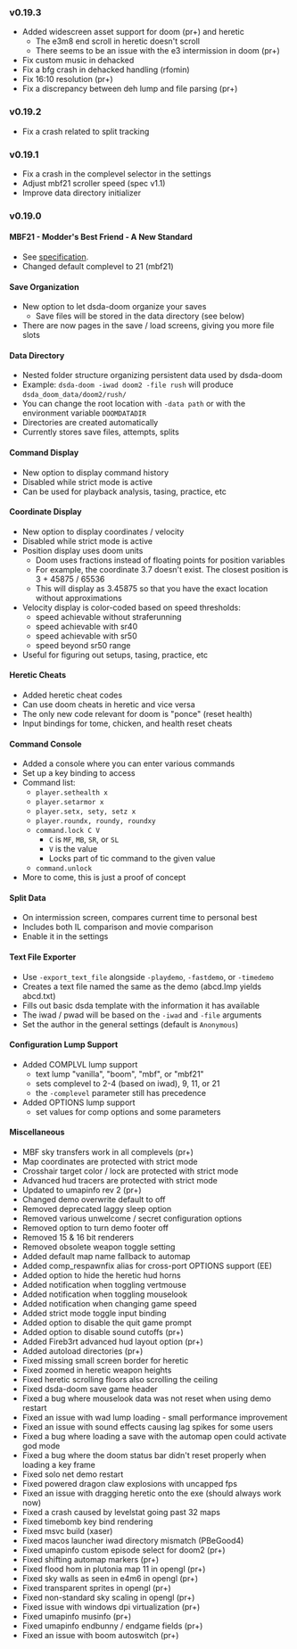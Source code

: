 ### v0.19.3
- Added widescreen asset support for doom (pr+) and heretic
  - The e3m8 end scroll in heretic doesn't scroll
  - There seems to be an issue with the e3 intermission in doom (pr+)
- Fix custom music in dehacked
- Fix a bfg crash in dehacked handling (rfomin)
- Fix 16:10 resolution (pr+)
- Fix a discrepancy between deh lump and file parsing (pr+)

### v0.19.2
- Fix a crash related to split tracking

### v0.19.1
- Fix a crash in the complevel selector in the settings
- Adjust mbf21 scroller speed (spec v1.1)
- Improve data directory initializer

### v0.19.0

#### MBF21 - Modder's Best Friend - A New Standard
- See [specification](https://github.com/kraflab/mbf21/blob/master/README.md).
- Changed default complevel to 21 (mbf21)

#### Save Organization
- New option to let dsda-doom organize your saves
  - Save files will be stored in the data directory (see below)
- There are now pages in the save / load screens, giving you more file slots

#### Data Directory
- Nested folder structure organizing persistent data used by dsda-doom
- Example: `dsda-doom -iwad doom2 -file rush` will produce `dsda_doom_data/doom2/rush/`
- You can change the root location with `-data path` or with the environment variable `DOOMDATADIR`
- Directories are created automatically
- Currently stores save files, attempts, splits

#### Command Display
- New option to display command history
- Disabled while strict mode is active
- Can be used for playback analysis, tasing, practice, etc

#### Coordinate Display
- New option to display coordinates / velocity
- Disabled while strict mode is active
- Position display uses doom units
  - Doom uses fractions instead of floating points for position variables
  - For example, the coordinate 3.7 doesn't exist. The closest position is 3 + 45875 / 65536
  - This will display as 3.45875 so that you have the exact location without approximations
- Velocity display is color-coded based on speed thresholds:
  - speed achievable without straferunning
  - speed achievable with sr40
  - speed achievable with sr50
  - speed beyond sr50 range
- Useful for figuring out setups, tasing, practice, etc

#### Heretic Cheats
- Added heretic cheat codes
- Can use doom cheats in heretic and vice versa
- The only new code relevant for doom is "ponce" (reset health)
- Input bindings for tome, chicken, and health reset cheats

#### Command Console
- Added a console where you can enter various commands
- Set up a key binding to access
- Command list:
  - `player.sethealth x`
  - `player.setarmor x`
  - `player.setx, sety, setz x`
  - `player.roundx, roundy, roundxy`
  - `command.lock C V`
    - `C` is `MF`, `MB`, `SR`, or `SL`
    - `V` is the value
    - Locks part of tic command to the given value
  - `command.unlock`
- More to come, this is just a proof of concept

#### Split Data
- On intermission screen, compares current time to personal best
- Includes both IL comparison and movie comparison
- Enable it in the settings

#### Text File Exporter
- Use `-export_text_file` alongside `-playdemo`, `-fastdemo`, or `-timedemo`
- Creates a text file named the same as the demo (abcd.lmp yields abcd.txt)
- Fills out basic dsda template with the information it has available
- The iwad / pwad will be based on the `-iwad` and `-file` arguments
- Set the author in the general settings (default is `Anonymous`)

#### Configuration Lump Support
- Added COMPLVL lump support
  - text lump "vanilla", "boom", "mbf", or "mbf21"
  - sets complevel to 2-4 (based on iwad), 9, 11, or 21
  - the `-complevel` parameter still has precedence
- Added OPTIONS lump support
  - set values for comp options and some parameters

#### Miscellaneous
- MBF sky transfers work in all complevels (pr+)
- Map coordinates are protected with strict mode
- Crosshair target color / lock are protected with strict mode
- Advanced hud tracers are protected with strict mode
- Updated to umapinfo rev 2 (pr+)
- Changed demo overwrite default to off
- Removed deprecated laggy sleep option
- Removed various unwelcome / secret configuration options
- Removed option to turn demo footer off
- Removed 15 & 16 bit renderers
- Removed obsolete weapon toggle setting
- Added default map name fallback to automap
- Added comp_respawnfix alias for cross-port OPTIONS support (EE)
- Added option to hide the heretic hud horns
- Added notification when toggling vertmouse
- Added notification when toggling mouselook
- Added notification when changing game speed
- Added strict mode toggle input binding
- Added option to disable the quit game prompt
- Added option to disable sound cutoffs (pr+)
- Added Fireb3rt advanced hud layout option (pr+)
- Added autoload directories (pr+)
- Fixed missing small screen border for heretic
- Fixed zoomed in heretic weapon heights
- Fixed heretic scrolling floors also scrolling the ceiling
- Fixed dsda-doom save game header
- Fixed a bug where mouselook data was not reset when using demo restart
- Fixed an issue with wad lump loading - small performance improvement
- Fixed an issue with sound effects causing lag spikes for some users
- Fixed a bug where loading a save with the automap open could activate god mode
- Fixed a bug where the doom status bar didn't reset properly when loading a key frame
- Fixed solo net demo restart
- Fixed powered dragon claw explosions with uncapped fps
- Fixed an issue with dragging heretic onto the exe (should always work now)
- Fixed a crash caused by levelstat going past 32 maps
- Fixed timebomb key bind rendering
- Fixed msvc build (xaser)
- Fixed macos launcher iwad directory mismatch (PBeGood4)
- Fixed umapinfo custom episode select for doom2 (pr+)
- Fixed shifting automap markers (pr+)
- Fixed flood hom in plutonia map 11 in opengl (pr+)
- Fixed sky walls as seen in e4m6 in opengl (pr+)
- Fixed transparent sprites in opengl (pr+)
- Fixed non-standard sky scaling in opengl (pr+)
- Fixed issue with windows dpi virtualization (pr+)
- Fixed umapinfo musinfo (pr+)
- Fixed umapinfo endbunny / endgame fields (pr+)
- Fixed an issue with boom autoswitch (pr+)
